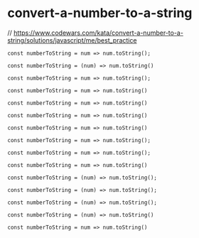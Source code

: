 # convert-a-number-to-a-string
// https://www.codewars.com/kata/convert-a-number-to-a-string/solutions/javascript/me/best_practice


```
const numberToString = num => num.toString();
```

```
const numberToString = (num) => num.toString()
```

```
const numberToString = num => num.toString();

```

```
const numberToString = num => num.toString()
```

```
const numberToString = num => num.toString()
```

```
const numberToString = num => num.toString()
```

```
const numberToString = num => num.toString()

```

```
const numberToString = num => num.toString();

```

```
const numberToString = num => num.toString();

```

```
const numberToString = num => num.toString()
```

```
const numberToString = (num) => num.toString();
```

```
const numberToString = (num) => num.toString();

```

```
const numberToString = (num) => num.toString();
```

```
const numberToString = (num) => num.toString()
```

```
const numberToString = num => num.toString()
```
